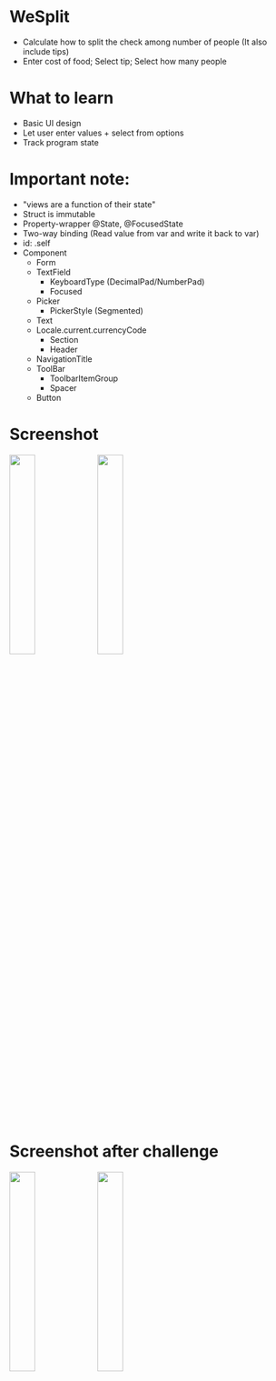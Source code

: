 # WeSplit
- Calculate how to split the check among number of people (It also include tips)
- Enter cost of food; Select tip; Select how many people

# What to learn
- Basic UI design
- Let user enter values + select from options
- Track program state

# Important note:
- "views are a function of their state"
- Struct is immutable
- Property-wrapper @State, @FocusedState
- Two-way binding (Read value from var and write it back to var)
- id: \.self
- Component
  - Form 
  - TextField
    - KeyboardType (DecimalPad/NumberPad)
    - Focused
  - Picker
    - PickerStyle (Segmented)
  - Text
  - Locale.current.currencyCode
	- Section
    - Header
  - NavigationTitle
  - ToolBar
    - ToolbarItemGroup
    - Spacer
  - Button
	
# Screenshot

<img src="https://user-images.githubusercontent.com/6526127/209669600-e2f4cf32-249e-45ef-8347-38d6320b65bc.png" width=30% height=30%>
<img src="https://user-images.githubusercontent.com/6526127/209669602-f97933f2-8ee7-4dbe-979c-0d39d2888a24.png" width=30% height=30%>

# Screenshot after challenge

<img src="https://user-images.githubusercontent.com/6526127/209825739-223e02b8-21a2-4253-9711-128dc4eceb71.png" width=30% height=30%>
<img src="https://user-images.githubusercontent.com/6526127/209825737-87667b9f-81ad-4771-b33f-b53a15995396.png" width=30% height=30%>
